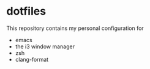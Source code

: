# dotfiles

This repository contains my personal configuration for

* emacs
* the i3 window manager
* zsh
* clang-format